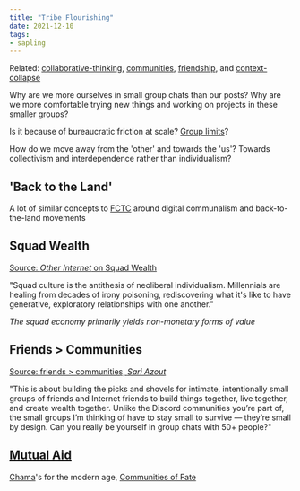 ```yaml
---
title: "Tribe Flourishing"
date: 2021-12-10
tags:
- sapling
---
```


Related: [collaborative-thinking](posts/collaborative-thinking.md), [communities](thoughts/communities.md), [friendship](thoughts/friendship.md), and [context-collapse](posts/context-collapse.md)

Why are we more ourselves in small group chats than our posts? Why are we more comfortable trying new things and working on projects in these smaller groups?

Is it because of bureaucratic friction at scale? [Group limits](thoughts/group%20limits.md)? 

How do we move away from the 'other' and towards the 'us'? Towards collectivism and interdependence rather than individualism?

## 'Back to the Land'
A lot of similar concepts to [FCTC](thoughts/From%20Counterculture%20to%20Cyberculture.md) around digital communalism and back-to-the-land movements

## Squad Wealth
[Source: *Other Internet* on Squad Wealth](https://otherinter.net/research/squad-wealth/)

"Squad culture is the antithesis of neoliberal individualism. Millennials are healing from decades of irony poisoning, rediscovering what it's like to have generative, exploratory relationships with one another."

_The squad economy primarily yields non-monetary forms of value_

## Friends > Communities
[Source: friends > communities, *Sari Azout*](https://sariazout.substack.com/p/58-friends-communities)

"This is about building the picks and shovels for intimate, intentionally small groups of friends and Internet friends to build things together, live together, and create wealth together. Unlike the Discord communities you’re part of, the small groups I’m thinking of have to stay small to survive — they’re small by design. Can you really be yourself in group chats with 50+ people?"

## [Mutual Aid](thoughts/Mutual%20Aid.md)
[Chama](https://en.wikipedia.org/wiki/Chama_(investment))'s for the modern age, [Communities of Fate](thoughts/Community%20of%20Fate.md)